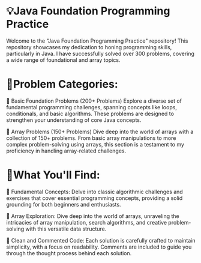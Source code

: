 # 💡Java Foundation Programming Practice
Welcome to the "Java Foundation Programming Practice" repository! This repository showcases my dedication to honing programming skills, particularly in Java. I have successfully solved over 300 problems, covering a wide range of foundational and array topics.

# 🌟Problem Categories:
📌 Basic Foundation Problems (200+ Problems)
Explore a diverse set of fundamental programming challenges, spanning concepts like loops, conditionals, and basic algorithms. These problems are designed to strengthen your understanding of core Java concepts.

📌 Array Problems (150+ Problems)
Dive deep into the world of arrays with a collection of 150+ problems. From basic array manipulations to more complex problem-solving using arrays, this section is a testament to my proficiency in handling array-related challenges.

# 🌟What You'll Find:
📌 Fundamental Concepts: Delve into classic algorithmic challenges and exercises that cover essential programming concepts, providing a solid grounding for both beginners and enthusiasts.

📌 Array Exploration: Dive deep into the world of arrays, unraveling the intricacies of array manipulation, search algorithms, and creative problem-solving with this versatile data structure.

📌 Clean and Commented Code: Each solution is carefully crafted to maintain simplicity, with a focus on readability. Comments are included to guide you through the thought process behind each solution.
